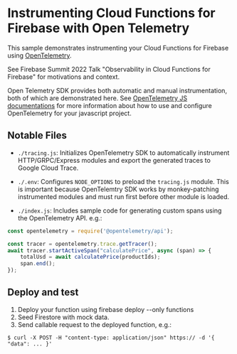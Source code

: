 # Instrumenting Cloud Functions for Firebase with Open Telemetry
This sample demonstrates instrumenting your Cloud Functions for Firebase using [OpenTelemetry](https://opentelemetry.io).

See Firebase Summit 2022 Talk "Observability in Cloud Functions for Firebase" for motivations and context.

Open Telemetry SDK provides both automatic and manual instrumentation, both of which are demonstrated here. See [OpenTelemetry JS documentations](https://opentelemetry.io/docs/instrumentation/js/) for more information about how to use and configure OpenTelemetry for your javascript project.

## Notable Files
* `./tracing.js`: Initializes OpenTelemetry SDK to automatically instrument HTTP/GRPC/Express modules and export the generated traces to Google Cloud Trace.

* `./.env`: Configures `NODE_OPTIONS` to preload the `tracing.js` module. This is important because OpenTelemtry SDK works by monkey-patching instrumented modules and must run first before other module is loaded.

* `./index.js`: Includes sample code for generating custom spans using the OpenTelemetry API. e.g.:
```js
const opentelemetry = require('@opentelemetry/api');

const tracer = opentelemetry.trace.getTracer();
await tracer.startActiveSpan("calculatePrice", async (span) => {
    totalUsd = await calculatePrice(productIds);
    span.end();
});
```

## Deploy and test
1. Deploy your function using firebase deploy --only functions
2. Seed Firestore with mock data.
3. Send callable request to the deployed function, e.g.:
```
$ curl -X POST -H "content-type: application/json" https:// -d '{ "data": ... }'
```

